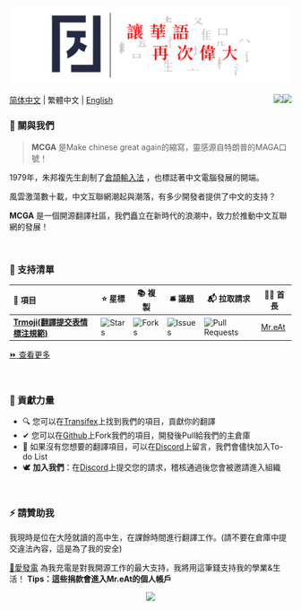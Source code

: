 ![Slogan-閥體](https://raw.githubusercontent.com/MCGA1976/.github/main/img/Slogan-閥體.png)

 [简体中文](./README.md) | 繁體中文 | [English](./README_en.md)
<a href="https://discord.com/channels/1223212822679392276" target="_blank"><img src="https://img.shields.io/badge/Discord-0077B5?style=for-the-badge&logo=Discord&logoColor=white" align = "right"/></a>
<a href="https://explore.transifex.com" target="_blank"><img src="https://img.shields.io/badge/transifex-%23FFFFFF.svg?style=for-the-badge&logo=transifex&logoColor=blue" align = "right"/></a>


### 👋 關與我們

> **MCGA** 是Make chinese great again的縮寫，靈感源自特朗普的MAGA口號！

1979年，朱邦複先生創制了[倉頡輸入法](https://zh.wikipedia.org/wiki/倉頡輸入法) ，也標誌著中文電腦發展的開端。

風雲激蕩數十載，中文互聯網潮起與潮落，有多少開發者提供了中文的支持？

**MCGA** 是一個開源翻譯社區，我們矗立在新時代的浪潮中，致力於推動中文互聯網的發展！

<br />

### 🧩 支持清單

| **🎁 項目**                                                   | **⭐ 星標**                                                   | **📚 複製**                                                   | **🛎 議題**                                                   | **📬 拉取請求**                                               | **🐱‍👤 首長**                          |
| :----------------------------------------------------------- | ------------------------------------------------------------ | ------------------------------------------------------------ | ------------------------------------------------------------ | ------------------------------------------------------------ | ------------------------------------ |
| [**Trmoji(翻譯提交表情標注規範)**](https://github.com/MCGA1976/trmoji) | ![Stars](https://img.shields.io/github/stars/MCGA1976/trmoji?style==flat-square&labelColor=343b41) | ![Forks](https://img.shields.io/github/forks/MCGA1976/trmoji?style==flat-square&labelColor=343b41) | ![Issues](https://img.shields.io/github/issues/MCGA1976/trmoji?style==flat-square&labelColor=343b41) | ![Pull Requests](https://img.shields.io/github/issues-pr/MCGA1976/trmoji?style==flat-square&labelColor=343b41) | [Mr.eAt](https://github.com/MreAtKC) |

[⏩ 查看更多](https://github.com/MCGA1976/.github/blob/main/Project%20List.md)

<br />

### 💏 貢獻力量

- 🔍 您可以在[Transifex](https://explore.transifex.com)上找到我們的項目，貢獻你的翻譯
- ✔ 您可以在[Github](https://github.com/MCGA1976)上Fork我們的項目，開發後Pull給我們的主倉庫
- 🤯 如果沒有您想要的翻譯項目，可以在[Discord](https://discord.com/channels/1223212822679392276)上留言，我們會儘快加入To-do List
- 🕊 **加入我們**：在[Discord](https://discord.com/channels/1223212822679392276)上提交您的請求，稽核通過後您會被邀請進入組織

<br />

### ⚡ 請贊助我

我現時是位在大陸就讀的高中生，在課餘時間進行翻譯工作。(請不要在倉庫中提交違法內容，這是為了我的安全)

[🙏愛發電](https://afdian.net/@MreAt) 為我充電是對我開源工作的最大支持，我將用這筆錢支持我的學業&生活！ **Tips：這些捐款會進入Mr.eAt的個人帳戶**

<p align="center">
  <img src="https://count.getloli.com/get/@MCGA1976">
</p>


